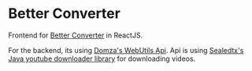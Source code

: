 # Better Converter

Frontend for [Better Converter](https://converter.domza.xyz) in ReactJS.

For the backend, its using [Domza's WebUtils Api](https://github.com/Domza64/Domzas-WebUtils-Api).
Api is using [Sealedtx's Java youtube downloader library](https://github.com/sealedtx/java-youtube-downloader) for downloading videos.

